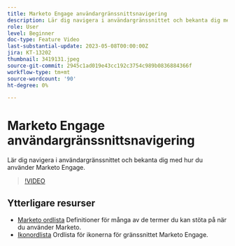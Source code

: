 ```yaml
---
title: Marketo Engage användargränssnittsnavigering
description: Lär dig navigera i användargränssnittet och bekanta dig med hur du använder Marketo Engage.
role: User
level: Beginner
doc-type: Feature Video
last-substantial-update: 2023-05-08T00:00:00Z
jira: KT-13202
thumbnail: 3419131.jpeg
source-git-commit: 2945c1ad019e43cc192c3754c989b0836884366f
workflow-type: tm+mt
source-wordcount: '90'
ht-degree: 0%

---
```



# Marketo Engage användargränssnittsnavigering

Lär dig navigera i användargränssnittet och bekanta dig med hur du använder Marketo Engage.

>[!VIDEO](https://video.tv.adobe.com/v/3419131/?learn=on)

## Ytterligare resurser

* [Marketo ordlista](https://experienceleague.adobe.com/docs/marketo/using/getting-started-with-marketo/marketo-glossary.html?lang=en)
Definitioner för många av de termer du kan stöta på när du använder Marketo.
* [Ikonordlista](https://experienceleague.adobe.com/docs/marketo/using/product-docs/marketo-engage-modern-ux/icon-glossary.html?lang=en)
Ordlista för ikonerna för gränssnittet Marketo Engage.
